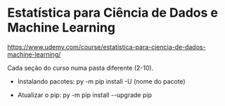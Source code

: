 # Estatística para Ciência de Dados e Machine Learning

https://www.udemy.com/course/estatistica-para-ciencia-de-dados-machine-learning/

Cada seção do curso numa pasta diferente (2-10).

- Instalando pacotes:
py -m pip install -U (nome do pacote)

- Atualizar o pip:
py -m pip install --upgrade pip
